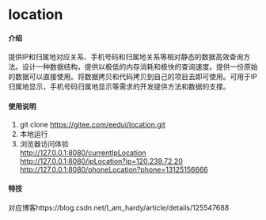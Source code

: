 # location

#### 介绍

提供IP和归属地对应关系、手机号码和归属地关系等相对静态的数据高效查询方法。设计一种数据结构，提供以极低的内存消耗和极快的查询速度。提供一份原始的数据可以直接使用。将数据拷贝和代码拷贝到自己的项目去即可使用。可用于IP归属地显示，手机号码归属地显示等需求的开发提供方法和数据的支撑。


#### 使用说明

1. git clone https://gitee.com/eedui/location.git
2. 本地运行
3. 浏览器访问体验  
http://127.0.0.1:8080/currentIpLocation  
http://127.0.0.1:8080/ipLocation?ip=120.239.72.20  
http://127.0.0.1:8080/phoneLocation?phone=13125156666  

   
#### 特技
对应博客https://blog.csdn.net/I_am_hardy/article/details/125547688
